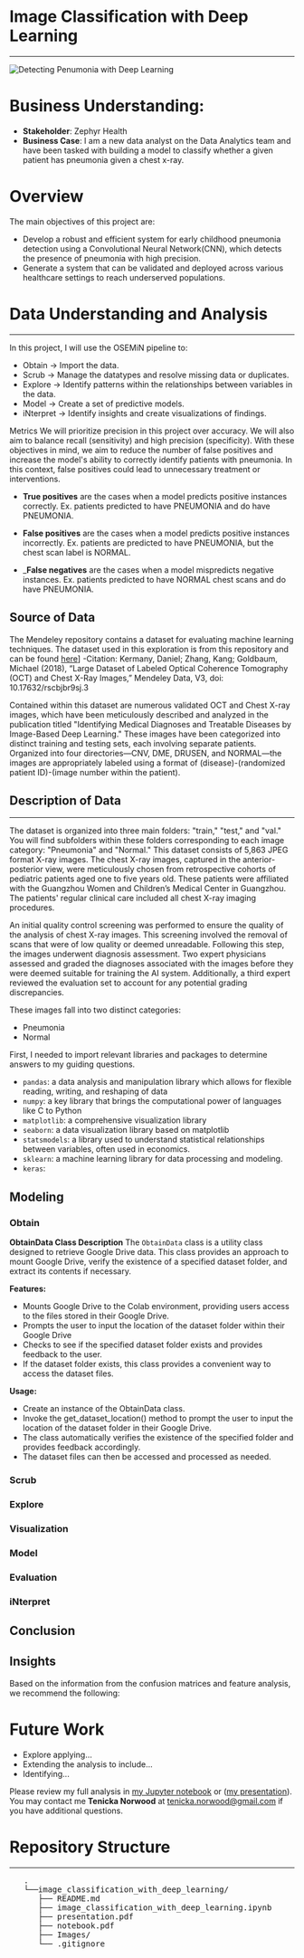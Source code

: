 # Image Classification with Deep Learning
***
![Detecting Penumonia with Deep Learning](https://github.com/dataeducator/image_classification_with_deep_learning/assets/107881738/7259f2f8-e4f5-412b-bd02-a66aac2b6058)



# Business Understanding:
* __Stakeholder__: Zephyr Health
* __Business Case__: I am a new data analyst on the Data Analytics team and have been tasked with building a model to classify whether a given patient has pneumonia given a chest x-ray.

# Overview
The main objectives of this project are:

* Develop a robust and efficient system for early childhood pneumonia detection using a Convolutional Neural Network(CNN), which detects the presence of pneumonia with high precision.
* Generate a system that can be validated and deployed across various healthcare settings to reach underserved populations.

# Data Understanding and Analysis
***
In this project, I will use the OSEMiN pipeline to:

* Obtain → Import the data.
* Scrub → Manage the datatypes and resolve missing data or duplicates.
* Explore → Identify patterns within the relationships between variables in the data.
* Model → Create a set of predictive models.
* iNterpret → Identify insights and create visualizations of findings.

Metrics
We will prioritize precision in this project over accuracy. We will also aim to balance recall (sensitivity) and high precision (specificity). With these objectives in mind, we aim to reduce the number of false positives and increase the model's ability to correctly identify patients with pneumonia. In this context, false positives could lead to unnecessary treatment or interventions.

* __True positives__ are the cases when a model predicts positive instances correctly.
Ex. patients predicted to have PNEUMONIA and do have PNEUMONIA.

* __False positives__ are the cases when a model predicts positive instances incorrectly. Ex. patients are predicted to have PNEUMONIA, but the chest scan label is NORMAL.

* ___False negatives__ are the cases when a model mispredicts negative instances. Ex. patients predicted to have NORMAL chest scans and do have PNEUMONIA.



## Source of Data
The Mendeley repository contains a dataset for evaluating machine learning techniques. The dataset used in this exploration is from this repository and can be found [here]((https://data.mendeley.com/datasets/rscbjbr9sj/2).)]
-Citation: Kermany, Daniel; Zhang, Kang; Goldbaum, Michael (2018), “Large Dataset of Labeled Optical Coherence Tomography (OCT) and Chest X-Ray Images,” Mendeley Data, V3, doi: 10.17632/rscbjbr9sj.3

Contained within this dataset are numerous validated OCT and Chest X-ray images, which have been meticulously described and analyzed in the publication titled "Identifying Medical Diagnoses and Treatable Diseases by Image-Based Deep Learning." These images have been categorized into distinct training and testing sets, each involving separate patients. Organized into four directories—CNV, DME, DRUSEN, and NORMAL—the images are appropriately labeled using a format of (disease)-(randomized patient ID)-(image number within the patient).


## Description of Data
***
The dataset is organized into three main folders: "train," "test," and "val." You will find subfolders within these folders corresponding to each image category: "Pneumonia" and "Normal." This dataset consists of 5,863 JPEG format X-ray images. 
The chest X-ray images, captured in the anterior-posterior view, were meticulously chosen from retrospective cohorts of pediatric patients aged one to five years old. These patients were affiliated with the Guangzhou Women and Children’s Medical Center in Guangzhou. The patients' regular clinical care included all chest X-ray imaging procedures.

An initial quality control screening was performed to ensure the quality of the analysis of chest X-ray images. This screening involved the removal of scans that were of low quality or deemed unreadable. Following this step, the images underwent diagnosis assessment. Two expert physicians assessed and graded the diagnoses associated with the images before they were deemed suitable for training the AI system. Additionally, a third expert reviewed the evaluation set to account for any potential grading discrepancies.

These images fall into two distinct categories:
- Pneumonia
- Normal

First, I needed to import relevant libraries and packages to determine answers to my guiding questions.

* <code>pandas</code>: a data analysis and manipulation library which allows for flexible reading, writing, and reshaping of data
* <code>numpy</code>: a key library that brings the computational power of languages like C to Python
* <code>matplotlib</code>: a comprehensive visualization library
* <code>seaborn</code>: a data visualization library based on matplotlib
* <code>statsmodels</code>: a library used to understand statistical relationships between variables, often used in economics.
* <code>sklearn</code>: a machine learning library for data processing and modeling.
* <code>keras</code>:

## Modeling

### Obtain
__ObtainData Class Description__
The <code>ObtainData</code> class is a utility class designed to retrieve Google Drive data. This class provides an approach to mount Google Drive, verify the existence of a specified dataset folder, and extract its contents if necessary.

__Features:__

* Mounts Google Drive to the Colab environment, providing users access to the files stored in their Google Drive.
* Prompts the user to input the location of the dataset folder within their Google Drive
* Checks to see if the specified dataset folder exists and provides feedback to the user.
* If the dataset folder exists, this class provides a convenient way to access the dataset files.

__Usage:__

* Create an instance of the ObtainData class.
* Invoke the get_dataset_location() method to prompt the user to input the location of the dataset folder in their Google Drive.
* The class automatically verifies the existence of the specified folder and provides feedback accordingly.
* The dataset files can then be accessed and processed as needed.

### Scrub


### Explore



### Visualization 



### Model


### Evaluation


### iNterpret

## Conclusion

## Insights
Based on the information from the confusion matrices and feature analysis, we recommend the following:



 


# Future Work
* Explore applying...
* Extending the analysis to include... 
* Identifying...

Please review my full analysis in [my Jupyter notebook]( ) or ([my presentation]( )).
You may contact me __Tenicka Norwood__ at tenicka.norwood@gmail.com if you have additional questions.

# Repository Structure
***
<pre>
   .
   └──image_classification_with_deep_learning/
      ├── README.md                                            Overview for project reviewers  
      ├── image_classification_with_deep_learning.ipynb        Documentation of Full Analysis in Jupyter Notebook
      ├── presentation.pdf                                     PDF version of Full Analysis shown in a slide deck
      ├── notebook.pdf                                         PDF version of Full Analysis shown in Jupyter notebook
      ├── Images/                                              Includes images generated from Python code and sourced externally
      └── .gitignore                                           Specifies intentionally untracked files

